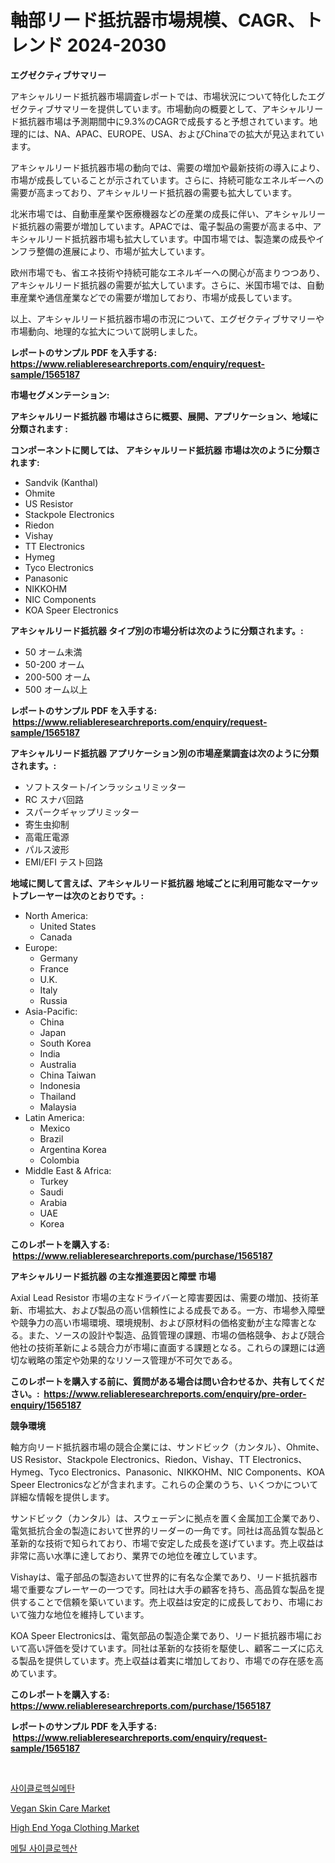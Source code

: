 <p><h1>軸部リード抵抗器市場規模、CAGR、トレンド 2024-2030</h1></p><p><strong>エグゼクティブサマリー</strong></p>
<p><p>アキシャルリード抵抗器市場調査レポートでは、市場状況について特化したエグゼクティブサマリーを提供しています。市場動向の概要として、アキシャルリード抵抗器市場は予測期間中に9.3%のCAGRで成長すると予想されています。地理的には、NA、APAC、EUROPE、USA、およびChinaでの拡大が見込まれています。</p><p>アキシャルリード抵抗器市場の動向では、需要の増加や最新技術の導入により、市場が成長していることが示されています。さらに、持続可能なエネルギーへの需要が高まっており、アキシャルリード抵抗器の需要も拡大しています。</p><p>北米市場では、自動車産業や医療機器などの産業の成長に伴い、アキシャルリード抵抗器の需要が増加しています。APACでは、電子製品の需要が高まる中、アキシャルリード抵抗器市場も拡大しています。中国市場では、製造業の成長やインフラ整備の進展により、市場が拡大しています。</p><p>欧州市場でも、省エネ技術や持続可能なエネルギーへの関心が高まりつつあり、アキシャルリード抵抗器の需要が拡大しています。さらに、米国市場では、自動車産業や通信産業などでの需要が増加しており、市場が成長しています。</p><p>以上、アキシャルリード抵抗器市場の市況について、エグゼクティブサマリーや市場動向、地理的な拡大について説明しました。</p></p>
<p><strong>レポートのサンプル PDF を入手する: <a href="https://www.reliableresearchreports.com/enquiry/request-sample/1565187">https://www.reliableresearchreports.com/enquiry/request-sample/1565187</a></strong></p>
<p><strong>市場セグメンテーション:</strong></p>
<p><strong> アキシャルリード抵抗器 市場はさらに概要、展開、アプリケーション、地域に分類されます :</strong></p>
<p><strong>コンポーネントに関しては、 アキシャルリード抵抗器 市場は次のように分類されます: &nbsp;</strong></p>
<p><ul><li>Sandvik (Kanthal)</li><li>Ohmite</li><li>US Resistor</li><li>Stackpole Electronics</li><li>Riedon</li><li>Vishay</li><li>TT Electronics</li><li>Hymeg</li><li>Tyco Electronics</li><li>Panasonic</li><li>NIKKOHM</li><li>NIC Components</li><li>KOA Speer Electronics</li></ul></p>
<p><strong> アキシャルリード抵抗器 タイプ別の市場分析は次のように分類されます。:</strong></p>
<p><ul><li>50 オーム未満</li><li>50-200 オーム</li><li>200-500 オーム</li><li>500 オーム以上</li></ul></p>
<p><strong>レポートのサンプル PDF を入手する: &nbsp;<a href="https://www.reliableresearchreports.com/enquiry/request-sample/1565187">https://www.reliableresearchreports.com/enquiry/request-sample/1565187</a></strong></p>
<p><strong> アキシャルリード抵抗器 アプリケーション別の市場産業調査は次のように分類されます。:</strong></p>
<p><ul><li>ソフトスタート/インラッシュリミッター</li><li>RC スナバ回路</li><li>スパークギャップリミッター</li><li>寄生虫抑制</li><li>高電圧電源</li><li>パルス波形</li><li>EMI/EFI テスト回路</li></ul></p>
<p><strong>地域に関して言えば、アキシャルリード抵抗器 地域ごとに利用可能なマーケットプレーヤーは次のとおりです。:</strong></p>
<p><ul>
    <li>
        North America:
        <ul>
            <li>United States</li>
            <li>Canada</li>
        </ul>
    </li>
    <li>
        Europe:
        <ul>
            <li>Germany</li>
            <li>France</li>
            <li>U.K.</li>
            <li>Italy</li>
            <li>Russia</li>
        </ul>
    </li>
    <li>
        Asia-Pacific:
        <ul>
            <li>China</li>
            <li>Japan</li>
            <li>South Korea</li>
            <li>India</li>
            <li>Australia</li>
            <li>China Taiwan</li>
            <li>Indonesia</li>
            <li>Thailand</li>
            <li>Malaysia</li>
        </ul>
    </li>
    <li>
        Latin America:
        <ul>
            <li>Mexico</li>
            <li>Brazil</li>
            <li>Argentina Korea</li>
            <li>Colombia</li>
        </ul>
    </li>
    <li>
        Middle East & Africa:
        <ul>
            <li>Turkey</li>
            <li>Saudi</li>
            <li>Arabia</li>
            <li>UAE</li>
            <li>Korea</li>
        </ul>
    </li>
    </ul></p>
<p><strong>このレポートを購入する: &nbsp;<a href="https://www.reliableresearchreports.com/purchase/1565187">https://www.reliableresearchreports.com/purchase/1565187</a></strong></p>
<p><strong>アキシャルリード抵抗器 の主な推進要因と障壁 市場</strong></p>
<p><p>Axial Lead Resistor 市場の主なドライバーと障害要因は、需要の増加、技術革新、市場拡大、および製品の高い信頼性による成長である。一方、市場参入障壁や競争力の高い市場環境、環境規制、および原材料の価格変動が主な障害となる。また、ソースの設計や製造、品質管理の課題、市場の価格競争、および競合他社の技術革新による競合力が市場に直面する課題となる。これらの課題には適切な戦略の策定や効果的なリソース管理が不可欠である。</p></p>
<p><strong>このレポートを購入する前に、質問がある場合は問い合わせるか、共有してください。:&nbsp; <a href="https://www.reliableresearchreports.com/enquiry/pre-order-enquiry/1565187">https://www.reliableresearchreports.com/enquiry/pre-order-enquiry/1565187</a></strong></p>
<p><strong>競争環境</strong></p>
<p><p>軸方向リード抵抗器市場の競合企業には、サンドビック（カンタル）、Ohmite、US Resistor、Stackpole Electronics、Riedon、Vishay、TT Electronics、Hymeg、Tyco Electronics、Panasonic、NIKKOHM、NIC Components、KOA Speer Electronicsなどが含まれます。これらの企業のうち、いくつかについて詳細な情報を提供します。</p><p>サンドビック（カンタル）は、スウェーデンに拠点を置く金属加工企業であり、電気抵抗合金の製造において世界的リーダーの一角です。同社は高品質な製品と革新的な技術で知られており、市場で安定した成長を遂げています。売上収益は非常に高い水準に達しており、業界での地位を確立しています。</p><p>Vishayは、電子部品の製造おいて世界的に有名な企業であり、リード抵抗器市場で重要なプレーヤーの一つです。同社は大手の顧客を持ち、高品質な製品を提供することで信頼を築いています。売上収益は安定的に成長しており、市場において強力な地位を維持しています。</p><p>KOA Speer Electronicsは、電気部品の製造企業であり、リード抵抗器市場において高い評価を受けています。同社は革新的な技術を駆使し、顧客ニーズに応える製品を提供しています。売上収益は着実に増加しており、市場での存在感を高めています。</p></p>
<p><strong>このレポートを購入する: &nbsp; <a href="https://www.reliableresearchreports.com/purchase/1565187">https://www.reliableresearchreports.com/purchase/1565187</a></strong></p>
<p><strong>レポートのサンプル PDF を入手する: &nbsp;<a href="https://www.reliableresearchreports.com/enquiry/request-sample/1565187">https://www.reliableresearchreports.com/enquiry/request-sample/1565187</a></strong><strong></strong></p>
<p>&nbsp;</p>
<p><p><a href="https://github.com/vskv4779xr1/Market-Research-Report-List-1/blob/main/76882364904.md">사이클로헥실메탄</a></p><p><a href="https://github.com/BryceTownsendr/Market-Research-Report-List-4/blob/main/vegan-skin-care-market.md">Vegan Skin Care Market</a></p><p><a href="https://github.com/mahnoor2003/Market-Research-Report-List-3/blob/main/high-end-yoga-clothing-market.md">High End Yoga Clothing Market</a></p><p><a href="https://github.com/xvz497517413/Market-Research-Report-List-1/blob/main/29540854903.md">메틸 사이클로헥산</a></p></p>